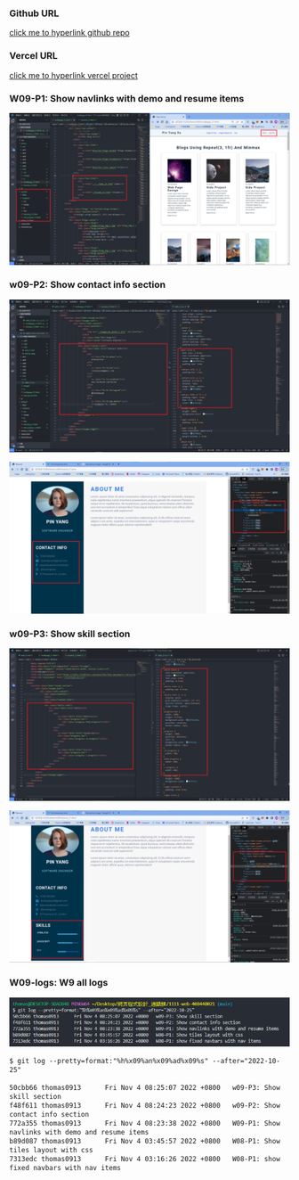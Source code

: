 ### Github URL

[click me to hyperlink github repo](https://github.com/thomas0913/1111-web-408440021)

### Vercel URL

[click me to hyperlink vercel project](https://1111-web-408440021.vercel.app/)

### W09-P1: Show navlinks with demo and resume items

![](w09-p1.png)
 
### w09-P2: Show contact info section

![](w09-p2-1.png)

![](w09-p2-2.png)

### w09-P3: Show skill section 

![](w09-p3-1.png)

![](w09-p3-2.png)

### W09-logs: W9 all logs

![](w09-logs.png)

```
$ git log --pretty=format:"%h%x09%an%x09%ad%x09%s" --after="2022-10-25"

50cbb66 thomas0913      Fri Nov 4 08:25:07 2022 +0800   w09-P3: Show skill section
f48f611 thomas0913      Fri Nov 4 08:24:23 2022 +0800   w09-P2: Show contact info section
772a355 thomas0913      Fri Nov 4 08:23:38 2022 +0800   W09-P1: Show navlinks with demo and resume items
b89d087 thomas0913      Fri Nov 4 03:45:57 2022 +0800   W08-P1: Show tiles layout with css
7313edc thomas0913      Fri Nov 4 03:16:26 2022 +0800   W08-P1: show fixed navbars with nav items
```